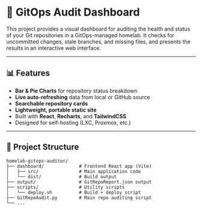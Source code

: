 ﻿# 🧭 GitOps Audit Dashboard

This project provides a visual dashboard for auditing the health and status of your Git repositories in a GitOps-managed homelab. It checks for uncommitted changes, stale branches, and missing files, and presents the results in an interactive web interface.

---

## 📊 Features

- **Bar & Pie Charts** for repository status breakdown
- **Live auto-refreshing** data from local or GitHub source
- **Searchable repository cards**
- **Lightweight, portable static site**
- Built with **React**, **Recharts**, and **TailwindCSS**
- Designed for self-hosting (LXC, Proxmox, etc.)

---

## 📁 Project Structure

```text
homelab-gitops-auditor/
├── dashboard/             # Frontend React app (Vite)
│   ├── src/               # Main application code
│   └── dist/              # Build output
├── output/                # GitRepoReport.json output
├── scripts/               # Utility scripts
│   └── deploy.sh          # Build + deploy script
├── GitRepoAudit.py        # Main repo auditing script
└── ...
